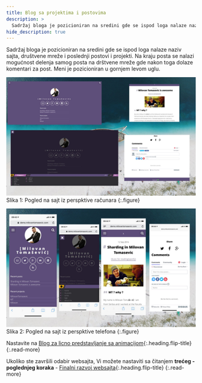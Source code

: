 ```yaml
---
title: Blog sa projektima i postovima
description: >
  Sadržaj bloga je pozicioniran na sredini gde se ispod loga nalaze naziv sajta, društvene mreže i poslednji postovi i projekti... tekst Milovan Tomašević...
hide_description: true
---
```


Sadržaj bloga je pozicioniran na sredini gde se ispod loga nalaze naziv sajta, društvene mreže i poslednji postovi i projekti. Na kraju posta se nalazi mogućnost delenja samog posta na drštvene mreže gde nakon toga dolaze komentari za post. Meni je pozicioniran u gornjem levom uglu.

![](/assets/img/sites/demo5/screenshot-from-mac.jpg)
Slika 1: Pogled na sajt iz perspktive računara
{:.figure}

![](/assets/img/sites/demo5/screenshot-from-iphone.jpg)
Slika 2: Pogled na sajt iz perspktive telefona
{:.figure}

Nastavite na [Blog za licno predstavljanje sa animacijom]{:.heading.flip-title}
{:.read-more}

Ukoliko ste završili odabir websajta, Vi možete nastaviti sa čitanjem **trećeg - poglednjeg koraka** - [Finalni razvoj websajta]{:.heading.flip-title}
{:.read-more}

[demo5]: https://www.demo.milovantomasevic.rs/demo5
[Blog za licno predstavljanje sa animacijom]: blog-za-licno-predstavljanje-sa-animacijom.md
[kompletnu listu demo websajtova]: https://www.demo.milovantomasevic.rs/
[Finalni razvoj websajta]: ../finalni-razvoj-websajta.md
